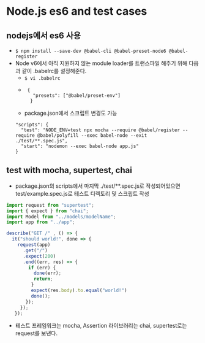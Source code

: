 # Node.js es6 and test cases

## nodejs에서 es6 사용
- ```$ npm install --save-dev @babel-cli @babel-preset-node6 @babel-register```
- Node v6에서 아직 지원하지 않는 module loader를 트랜스파일 해주기 위해 다음과 같이 .babelrc를 설정해준다.
  - ```$ vi .babelrc```
  - ```
     {
       "presets": ["@babel/preset-env"]
      }
  - package.json에서 스크립트 변경도 가능
  ```
  "scripts": {
    "test": "NODE_ENV=test npx mocha --require @babel/register --require @babel/polyfill --exec babel-node --exit ./test/**.spec.js",
    "start": "nodemon --exec babel-node app.js"
  }
  
## test with mocha, supertest, chai
- package.json의 scripts에서 마지막 ./test/**.spec.js로 작성되어있으면 test/example.spec.js로 테스트 디렉토리 및 스크립트 작성
```javascript
import request from "supertest";
import { expect } from "chai";
import Model from "../models/modelName";
import app from "../app";

describe("GET /" , () => {
  it("should world!", done => {
    request(app)
      .get("/")
      .expect(200)
      .end((err, res) => {
        if (err) {
          done(err);
          return;
         }
         expect(res.body).to.equal("world!")
         done();
       });
     });
   });
```
   
- 테스트 프레임워크는 mocha, Assertion 라이브러리는 chai, supertest로는 request를 보낸다.
